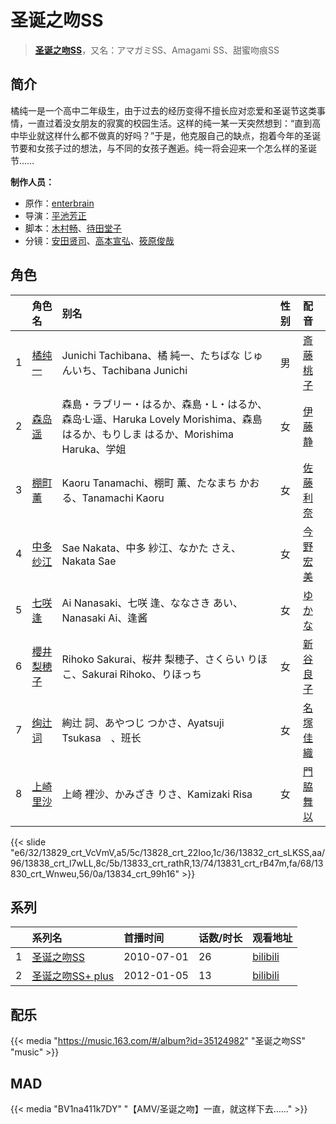 # 圣诞之吻SS


> <u>**[圣诞之吻SS](http://bgm.tv/subject/5656)**</u>，又名：アマガミSS、Amagami SS、甜蜜吻痕SS

## 简介


橘纯一是一个高中二年级生，由于过去的经历变得不擅长应对恋爱和圣诞节这类事情，一直过着没女朋友的寂寞的校园生活。这样的纯一某一天突然想到：“直到高中毕业就这样什么都不做真的好吗？”于是，他克服自己的缺点，抱着今年的圣诞节要和女孩子过的想法，与不同的女孩子邂逅。纯一将会迎来一个怎么样的圣诞节……

**制作人员：**
- 原作：[enterbrain](http://bgm.tv/person/1581)
- 导演：[平池芳正](http://bgm.tv/person/2755)
- 脚本：[木村畅](http://bgm.tv/person/709)、[待田堂子](http://bgm.tv/person/922)
- 分镜：[安田贤司](http://bgm.tv/person/3462)、[高本宣弘](http://bgm.tv/person/451)、[筱原俊哉](http://bgm.tv/person/2107)

## 角色

|     |   角色名   |   别名  | 性别 |  配音  |
|:--- |:------  |:----      |:---  |:--   |
| 1 | [橘纯一](http://bgm.tv/character/13829) | Junichi Tachibana、橘 純一、たちばな じゅんいち、Tachibana Junichi | 男 | [斎藤桃子](http://bgm.tv/person/4676) |
| 2 | [森岛遥](http://bgm.tv/character/13828) | 森島・ラブリー・はるか、森島・L・はるか、森岛·L·遥、Haruka Lovely Morishima、森島 はるか、もりしま はるか、Morishima Haruka、学姐 | 女 | [伊藤静](http://bgm.tv/person/4272) |
| 3 | [棚町薰](http://bgm.tv/character/13832) | Kaoru Tanamachi、棚町 薫、たなまち かおる、Tanamachi Kaoru | 女 | [佐藤利奈](http://bgm.tv/person/4670) |
| 4 | [中多纱江](http://bgm.tv/character/13838) | Sae Nakata、中多 紗江、なかた さえ、Nakata Sae | 女 | [今野宏美](http://bgm.tv/person/4457) |
| 5 | [七咲逢](http://bgm.tv/character/13833) | Ai Nanasaki、七咲 逢、ななさき あい、Nanasaki Ai、逢酱 | 女 | [ゆかな](http://bgm.tv/person/3824) |
| 6 | [櫻井梨穂子](http://bgm.tv/character/13831) | Rihoko Sakurai、桜井 梨穂子、さくらい りほこ、Sakurai Rihoko、りほっち | 女 | [新谷良子](http://bgm.tv/person/4305) |
| 7 | [绚辻词](http://bgm.tv/character/13830) | 絢辻 詞、あやつじ つかさ、Ayatsuji Tsukasa　、班长 | 女 | [名塚佳織](http://bgm.tv/person/3922) |
| 8 | [上崎里沙](http://bgm.tv/character/13834) | 上崎 裡沙、かみざき りさ、Kamizaki Risa | 女 | [門脇舞以](http://bgm.tv/person/4402) |

{{< slide "e6/32/13829_crt_VcVmV,a5/5c/13828_crt_22Ioo,1c/36/13832_crt_sLKSS,aa/96/13838_crt_l7wLL,8c/5b/13833_crt_rathR,13/74/13831_crt_rB47m,fa/68/13830_crt_Wnweu,56/0a/13834_crt_99h16" >}}

## 系列

|     | 系列名          | 首播时间       | 话数/时长 | 观看地址                                                      |
| :-- | :----------- | :--------- | :---- | :-------------------------------------------------------- |
| 1   |[圣诞之吻SS](https://bgm.tv/subject/5656)| 2010-07-01 | 26    | [bilibili](https://www.bilibili.com/bangumi/play/ep14688) |
| 2   |[圣诞之吻SS+ plus](https://bgm.tv/subject/24649)| 2012-01-05 | 13    | [bilibili](https://www.bilibili.com/bangumi/play/ss816)   |

## 配乐

{{< media  "https://music.163.com/#/album?id=35124982" 
"圣诞之吻SS" 
"music" >}}

## MAD

{{< media "BV1na411k7DY" "【AMV/圣诞之吻】一直，就这样下去……" >}}
